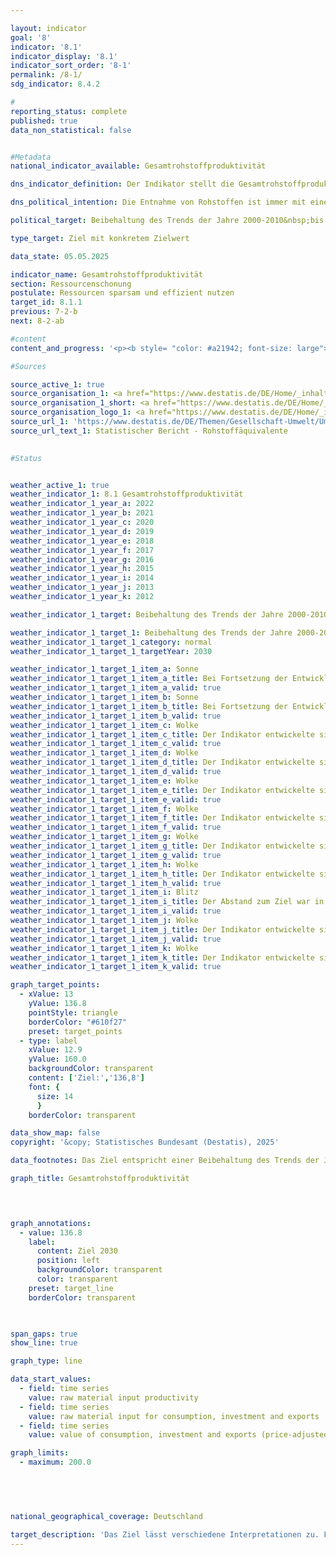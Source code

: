 ```yaml
---

layout: indicator        
goal: '8'        
indicator: '8.1'        
indicator_display: '8.1'        
indicator_sort_order: '8-1'        
permalink: /8-1/        
sdg_indicator: 8.4.2        

#
reporting_status: complete        
published: true        
data_non_statistical: false        


#Metadata        
national_indicator_available: Gesamtrohstoffproduktivität        

dns_indicator_definition: Der Indikator stellt die Gesamtrohstoffproduktivität im Vergleich zum Basisjahr 2010&nbsp;dar. Der Indikator setzt den Wert aller an die letzte Verwendung abgegebenen Güter (in Euro, preisbereinigt) in Relation zur Masse der für ihre Produktion im In- und Ausland eingesetzten Rohstoffe (in Tonnen). Die letzte Verwendung umfasst dabei sowohl inländischen Konsum und inländische Investitionen als auch den Export. Im Nenner des Indikators werden sowohl aus der Umwelt entnommene abiotische und biotische Rohstoffe berücksichtigt als auch Pflanzenmaterial, das durch die Land- und Forstwirtschaft produziert wurde. In der Grafik sind sowohl der Indikator selbst als auch Zähler und Nenner einzeln dargestellt.        

dns_political_intention: Die Entnahme von Rohstoffen ist immer mit einer Beeinträchtigung der Natur verbunden. Durch die steigende Nachfrage nach Rohstoffen werden weltweit zunehmend Rohstoffvorkommen in Gebieten erschlossen, die besonders sensibel auf menschliche Einflüsse reagieren. Daher hat sich die Bundesregierung bereits im Deutschen Ressourceneffizienzprogramm (ProgRess) II im Jahr 2016&nbsp;das Ziel gesetzt, dass die Gesamtrohstoffproduktivität weiterhin steigen soll.        

political_target: Beibehaltung des Trends der Jahre 2000-2010&nbsp;bis 2030        

type_target: Ziel mit konkretem Zielwert        

data_state: 05.05.2025        

indicator_name: Gesamtrohstoffproduktivität        
section: Ressourcenschonung        
postulate: Ressourcen sparsam und effizient nutzen        
target_id: 8.1.1        
previous: 7-2-b        
next: 8-2-ab        

#content         
content_and_progress: '<p><b style= "color: #a21942; font-size: large">8.1&nbsp;Gesamtrohstoffproduktivität</b><br><br>Für die Herstellung aller Güter, die in Deutschland an die letzte Verwendung abgegebenen werden, sind Rohstoffe notwendig. Die letzte Verwendung kann dabei&nbsp;–&nbsp;je nach Art der Güter&nbsp;–&nbsp;deren Konsum, die Investition in Nicht-Konsumgüter oder der Export ins Ausland sein. Die Ressourcen fossiler Energieträger, Erze und anderer mineralischer Rohstoffe sind jedoch begrenzt. Biotische Rohstoffe wie Holz oder landwirtschaftliche Produkte sind zwar erneuerbar, wirken sich durch ihre Nutzung jedoch ebenfalls auf die Umwelt aus. Daher ist es wichtig, den Umfang der direkten und indirekten Rohstoffnutzung genau zu erfassen.<br><br>Als Indikator für die Intensität der Rohstoffnutzung eines Landes dient die Gesamtrohstoffproduktivität. Sie setzt den monetären Wert der im Inland zur letzten Verwendung bestimmten und exportierten Güter ins Verhältnis zur Menge an Rohstoffäquivalenten, die für deren Herstellung eingesetzt wurden. Das Konzept der Rohstoffäquivalente beruht darauf, alle Güter in die Menge an Rohstoffen umzurechnen, die für ihre Produktion entlang der gesamten Wertschöpfungskette&nbsp;–&nbsp;im In- und Ausland&nbsp;–&nbsp;benötigt wurden. Zur Berechnung des Indikators ist unter anderem die Masse der Rohstoffe zu ermitteln, die für die Produktion importierter Güter eingesetzt wurden. Diese erfolgt auf Basis eines komplexen Input-Output-Modells, das physische und monetäre Daten aus verschiedenen amtlichen und nichtamtlichen Quellen kombiniert.<br><br>Der Indikator umfasst neben nicht erneuerbaren Rohstoffen (mineralische Rohstoffe, fossile Energieträger, Steine und Erden) auch pflanzliche Erzeugnisse aus Land- und Forstwirtschaft. Dabei kann es in geringem Umfang zu Doppelzählungen kommen&nbsp;–&nbsp;etwa, wenn sowohl die Masse eines Ernteprodukts als auch die des dafür verwendeten Mineraldüngers berücksichtigt werden. Da der im Indikator dargestellte Rohstoffeinsatz sich nicht nur auf die inländische letzte Verwendung bezieht, sondern auch auf den Export, ist dieser Rohstoffeinsatz nicht mit dem Rohstofffußabdruck Deutschlands gleichzusetzen.<br><br>Zwischen 2010&nbsp;und 2022&nbsp;stieg der Indikatorwert um 27&nbsp;%. Dieser Zuwachs ist vor allem auf eine Erhöhung des Zählers zurückzuführen: Der preisbereinigte Wert der letzten Verwendung (inländischer Konsum, inländische Investitionen in Bauten, Ausrüstungen und sonstige Anlagen sowie Exporte) nahm im Vergleichszeitraum um 25&nbsp;% zu. Die inländische Rohstoffentnahme sank leicht (–6&nbsp;%), während die Masse der Importe in Rohstoffäquivalenten nahezu konstant blieb. Insgesamt ergab sich für den Nenner ein Rückgang um 1&nbsp;%.<br><br>Sowohl im Inland entnommene als auch importierte Rohstoffe werden häufig (wieder) exportiert. Der Nenner des Indikators weist daher nicht auf eine erhöhte globale Rohstoffentnahme für Konsum und Investitionen in Deutschland hin, sondern spiegelt teilweise die hohe internationale Verflechtung der deutschen Wirtschaft wider. Zwischen 2010&nbsp;und 2022&nbsp;ist die Gesamtrohstoffproduktivität tendenziell gestiegen. Im Jahr 2021&nbsp;nahm sie gegenüber dem Vorjahr um 5&nbsp;Prozentpunkte zu; für 2022&nbsp;zeigen vorläufige Berechnungen einen weiteren Anstieg um 11&nbsp;Prozentpunkte. Insgesamt ergibt sich von 2010&nbsp;bis 2022&nbsp;ein Zuwachs von 27&nbsp;Prozentpunkten. Das entspricht einem durchschnittlichen jährlichen Wachstum von etwa 2,0&nbsp;%&nbsp;–&nbsp;und liegt damit über dem politisch festgelegten Ziel.</p>'                

#Sources        

source_active_1: true
source_organisation_1: <a href="https://www.destatis.de/DE/Home/_inhalt.html" target="_blank">Statistisches Bundesamt</a>
source_organisation_1_short: <a href="https://www.destatis.de/DE/Home/_inhalt.html" target="_blank">Statistisches Bundesamt</a>
source_organisation_logo_1: <a href="https://www.destatis.de/DE/Home/_inhalt.html" target="_blank"><img src="https://dnsTestEnvironment.github.io/dns-indicators/public/OrgImgDe/destatis.png" alt="Statistisches Bundesamt" title=" Klicken Sie hier um zur Homepage der Organisation Statistisches Bundesamt zu gelangen." style="height:60px; width:148px; border:transparent"/></a>
source_url_1: 'https://www.destatis.de/DE/Themen/Gesellschaft-Umwelt/Umwelt/UGR/rohstoffe-materialfluesse-wasser/_inhalt.html#_47vjyakwy'
source_url_text_1: Statistischer Bericht - Rohstoffäquivalente
        

#Status        


weather_active_1: true
weather_indicator_1: 8.1 Gesamtrohstoffproduktivität
weather_indicator_1_year_a: 2022
weather_indicator_1_year_b: 2021
weather_indicator_1_year_c: 2020
weather_indicator_1_year_d: 2019
weather_indicator_1_year_e: 2018
weather_indicator_1_year_f: 2017
weather_indicator_1_year_g: 2016
weather_indicator_1_year_h: 2015
weather_indicator_1_year_i: 2014
weather_indicator_1_year_j: 2013
weather_indicator_1_year_k: 2012

weather_indicator_1_target: Beibehaltung des Trends der Jahre 2000-2010 bis 2030

weather_indicator_1_target_1: Beibehaltung des Trends der Jahre 2000-2010 bis 2030
weather_indicator_1_target_1_category: normal
weather_indicator_1_target_1_targetYear: 2030

weather_indicator_1_target_1_item_a: Sonne
weather_indicator_1_target_1_item_a_title: Bei Fortsetzung der Entwicklung aus 2022 wäre der Zielwert erreicht oder um weniger als 5&nbsp;% der Differenz zwischen Zielwert und dem Wert aus 2022 verfehlt worden.
weather_indicator_1_target_1_item_a_valid: true
weather_indicator_1_target_1_item_b: Sonne
weather_indicator_1_target_1_item_b_title: Bei Fortsetzung der Entwicklung aus 2021 wäre der Zielwert erreicht oder um weniger als 5&nbsp;% der Differenz zwischen Zielwert und dem Wert aus 2021 verfehlt worden.
weather_indicator_1_target_1_item_b_valid: true
weather_indicator_1_target_1_item_c: Wolke
weather_indicator_1_target_1_item_c_title: Der Indikator entwickelte sich in 2020 zwar in die gewünschte Richtung auf das Ziel zu, bei Fortsetzung der Entwicklung wäre das Ziel im Zieljahr aber um mehr als 20 % der Differenz zwischen Zielwert und dem Wert aus 2020 verfehlt worden.
weather_indicator_1_target_1_item_c_valid: true
weather_indicator_1_target_1_item_d: Wolke
weather_indicator_1_target_1_item_d_title: Der Indikator entwickelte sich in 2019 zwar in die gewünschte Richtung auf das Ziel zu, bei Fortsetzung der Entwicklung wäre das Ziel im Zieljahr aber um mehr als 20 % der Differenz zwischen Zielwert und dem Wert aus 2019 verfehlt worden.
weather_indicator_1_target_1_item_d_valid: true
weather_indicator_1_target_1_item_e: Wolke
weather_indicator_1_target_1_item_e_title: Der Indikator entwickelte sich in 2018 zwar in die gewünschte Richtung auf das Ziel zu, bei Fortsetzung der Entwicklung wäre das Ziel im Zieljahr aber um mehr als 20 % der Differenz zwischen Zielwert und dem Wert aus 2018 verfehlt worden.
weather_indicator_1_target_1_item_e_valid: true
weather_indicator_1_target_1_item_f: Wolke
weather_indicator_1_target_1_item_f_title: Der Indikator entwickelte sich in 2017 zwar in die gewünschte Richtung auf das Ziel zu, bei Fortsetzung der Entwicklung wäre das Ziel im Zieljahr aber um mehr als 20 % der Differenz zwischen Zielwert und dem Wert aus 2017 verfehlt worden.
weather_indicator_1_target_1_item_f_valid: true
weather_indicator_1_target_1_item_g: Wolke
weather_indicator_1_target_1_item_g_title: Der Indikator entwickelte sich in 2016 zwar in die gewünschte Richtung auf das Ziel zu, bei Fortsetzung der Entwicklung wäre das Ziel im Zieljahr aber um mehr als 20 % der Differenz zwischen Zielwert und dem Wert aus 2016 verfehlt worden.
weather_indicator_1_target_1_item_g_valid: true
weather_indicator_1_target_1_item_h: Wolke
weather_indicator_1_target_1_item_h_title: Der Indikator entwickelte sich in 2015 zwar in die gewünschte Richtung auf das Ziel zu, bei Fortsetzung der Entwicklung wäre das Ziel im Zieljahr aber um mehr als 20 % der Differenz zwischen Zielwert und dem Wert aus 2015 verfehlt worden.
weather_indicator_1_target_1_item_h_valid: true
weather_indicator_1_target_1_item_i: Blitz
weather_indicator_1_target_1_item_i_title: Der Abstand zum Ziel war in 2014 konstant hoch oder hat sich vergrößert. Der Indikator entwickelte sich also nicht in die gewünschte Richtung.
weather_indicator_1_target_1_item_i_valid: true
weather_indicator_1_target_1_item_j: Wolke
weather_indicator_1_target_1_item_j_title: Der Indikator entwickelte sich in 2013 zwar in die gewünschte Richtung auf das Ziel zu, bei Fortsetzung der Entwicklung wäre das Ziel im Zieljahr aber um mehr als 20 % der Differenz zwischen Zielwert und dem Wert aus 2013 verfehlt worden.
weather_indicator_1_target_1_item_j_valid: true
weather_indicator_1_target_1_item_k: Wolke
weather_indicator_1_target_1_item_k_title: Der Indikator entwickelte sich in 2012 zwar in die gewünschte Richtung auf das Ziel zu, bei Fortsetzung der Entwicklung wäre das Ziel im Zieljahr aber um mehr als 20 % der Differenz zwischen Zielwert und dem Wert aus 2012 verfehlt worden.
weather_indicator_1_target_1_item_k_valid: true        

graph_target_points:
  - xValue: 13
    yValue: 136.8
    pointStyle: triangle
    borderColor: "#610f27"
    preset: target_points
  - type: label
    xValue: 12.9
    yValue: 160.0
    backgroundColor: transparent
    content: ['Ziel:','136,8']
    font: {
      size: 14
      }
    borderColor: transparent        

data_show_map: false        
copyright: '&copy; Statistisches Bundesamt (Destatis), 2025'        

data_footnotes: Das Ziel entspricht einer Beibehaltung des Trends der Jahre 2000 bis 2010 mit durchschnittlich rund 1,6 % Steigerung pro Jahr.<br>• 2022 vorläufige Daten.        

graph_title: Gesamtrohstoffproduktivität        

        


graph_annotations:
  - value: 136.8
    label:
      content: Ziel 2030
      position: left
      backgroundColor: transparent
      color: transparent
    preset: target_line
    borderColor: transparent        

        

span_gaps: true        
show_line: true        

graph_type: line                

data_start_values: 
  - field: time series
    value: raw material input productivity
  - field: time series
    value: raw material input for consumption, investment and exports
  - field: time series
    value: value of consumption, investment and exports (price-adjusted)        

graph_limits: 
  - maximum: 200.0        

        

                        

national_geographical_coverage: Deutschland                

target_description: 'Das Ziel lässt verschiedene Interpretationen zu. Für die hier vorgenommene Bewertung des Indikators 8.1&nbsp;wird das geometrische Mittel der Steigerung des Indikatorwertes zwischen 2000&nbsp;und 2010&nbsp;berechnet und als Grundlage für den gewünschten Verlauf bis 2030&nbsp;verwendet. Normiert auf den Wert von 2010&nbsp;ergibt sich ein Zielwert von 136,8&nbsp;für das Jahr 2030. Demnach soll die Gesamtrohstoffproduktivität bis 2030&nbsp;auf mindestens 136,8&nbsp;% des Wertes von 2010&nbsp;gesteigert werden.<br>• Setzt sich die Entwicklung der Jahre 2017&nbsp;bis 2022&nbsp;fort, wird dieser Wert im Jahr 2030&nbsp;erreicht. Der Indikator 8.1&nbsp;wird daher für das Jahr 2022&nbsp;mit <b>Sonne</b> bewertet.<br>• Datenstand bei Bewertung: 05.05.2025.<br><br><a href="https://dnsUpgradeEnvironment.github.io/site/status"><img src="https://sdg-indikatoren.de/public/Wettersymbole/Sonne.png" title="Bei Fortsetzung der Entwicklung aus 2022&nbsp;wäre der Zielwert erreicht oder um weniger als 5&nbsp;% der Differenz zwischen Zielwert und dem Wert aus 2022&nbsp;verfehlt worden." alt="Wettersymbol Sonne"/></a>'        
---
```


